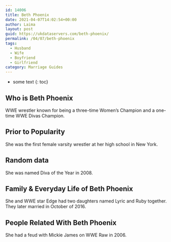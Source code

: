 ```yaml
---
id: 14006
title: Beth Phoenix
date: 2021-04-07T14:02:54+00:00
author: Laima
layout: post
guid: https://ukdataservers.com/beth-phoenix/
permalink: /04/07/beth-phoenix
tags:
  - Husband
  - Wife
  - Boyfriend
  - Girlfriend
category: Marriage Guides
---
```


* some text
{: toc}


## Who is Beth Phoenix
                  
                  
                  
WWE wrestler known for being a three-time Women&#8217;s Champion and a one-time WWE Divas Champion.
                  
              
            
              
            
                
                
                
## Prior to Popularity
                  
                  
                  
She was the first female varsity wrestler at her high school in New York.
                  
              
            
              
            
                
                
                
## Random data
                  
                  
                  
She was named Diva of the Year in 2008.
                  
              
            
              
            
                
                
                
## Family & Everyday Life of Beth Phoenix
                  
                  
                  
She and WWE star Edge had two daughters named Lyric and Ruby together. They later married in October of 2016.
                  
              
            
              
            
                
                
                
## People Related With Beth Phoenix
                  
                  
                  
She had a feud with Mickie James on WWE Raw in 2006.
                  
              
            
              
            
                
              
            
              
              
            
            
              
            
          
          
          